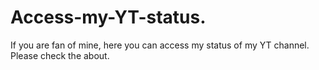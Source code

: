 # Access-my-YT-status.
If you are fan of mine, here you can access my status of my YT channel. Please check the about.
